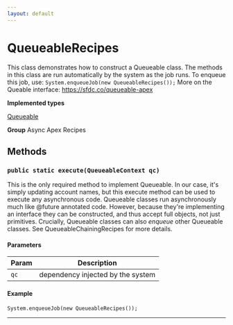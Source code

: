```yaml
---
layout: default
---
```

# QueueableRecipes

This class demonstrates how to construct a Queueable class.
The methods in this class are run automatically by the system
as the job runs. To enqueue this job, use: `System.enqueueJob(new QueueableRecipes());`
More on the Queable interface:
https://sfdc.co/queueable-apex


**Implemented types**

[Queueable](Queueable)


**Group** Async Apex Recipes

## Methods
### `public static execute(QueueableContext qc)`

This is the only required method to implement Queueable. In our case, it's simply updating account names, but this execute method can be used to execute any asynchronous code. Queueable classes run asynchronously much like &commat;future annotated code. However, because they're implementing an interface they can be constructed, and thus accept full objects, not just primitives. Crucially, Queueable classes can also _enqueue_ other Queueable classes. See QueueableChainingRecipes for more details.

#### Parameters

|Param|Description|
|---|---|
|`qc`|dependency injected by the system|

#### Example
```apex
System.enqueueJob(new QueueableRecipes());
```


---
